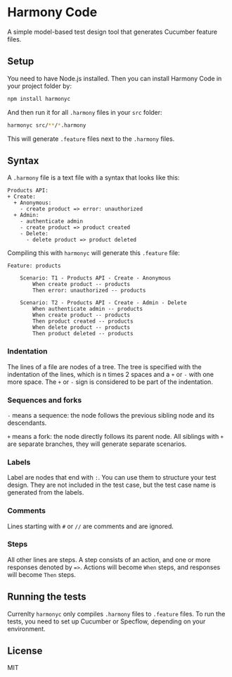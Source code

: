 # Harmony Code

A simple model-based test design tool that generates Cucumber feature files.

## Setup

You need to have Node.js installed. Then you can install Harmony Code in your project folder by:

```bash
npm install harmonyc
```

And then run it for all `.harmony` files in your `src` folder:

```bash
harmonyc src/**/*.harmony
```

This will generate `.feature` files next to the `.harmony` files.

## Syntax

A `.harmony` file is a text file with a syntax that looks like this:

```
Products API:
+ Create:
  + Anonymous:
    - create product => error: unauthorized
  + Admin:
    - authenticate admin
    - create product => product created
    - Delete:
      - delete product => product deleted
```

Compiling this with `harmonyc` will generate this `.feature` file:

```gherkin
Feature: products

    Scenario: T1 - Products API - Create - Anonymous
        When create product -- products
        Then error: unauthorized -- products
    
    Scenario: T2 - Products API - Create - Admin - Delete
        When authenticate admin -- products
        When create product -- products
        Then product created -- products
        When delete product -- products
        Then product deleted -- products
```

### Indentation

The lines of a file are nodes of a tree. The tree is specified with the indentation of the lines, which is n times 2 spaces and a `+` or `-` with one more space. The `+` or `-` sign is considered to be part of the indentation.

### Sequences and forks

`-` means a sequence: the node follows the previous sibling node and its descendants.

`+` means a fork: the node directly follows its parent node. All siblings with `+` are separate branches, they will generate separate scenarios.

### Labels

Label are nodes that end with `:`. You can use them to structure your test design.
They are not included in the test case, but the test case name is generated from the labels.

### Comments

Lines starting with `#` or `//` are comments and are ignored.

### Steps

All other lines are steps. A step consists of an action, and one or more responses denoted by `=>`.
Actions will become `When` steps, and responses will become `Then` steps.


## Running the tests

Currenlty `harmonyc` only compiles `.harmony` files to `.feature` files. To run the tests, you need to set up Cucumber or Specflow, depending on your environment.

## License

MIT
